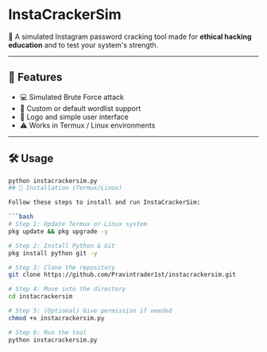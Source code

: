 # InstaCrackerSim

📌 A simulated Instagram password cracking tool made for **ethical hacking education** and to test your system's strength.

---

## 🔧 Features

- 💻 Simulated Brute Force attack
- 📂 Custom or default wordlist support
- 🎨 Logo and simple user interface
- ⚠️ Works in Termux / Linux environments

---

## 🛠️ Usage

```bash
python instacrackersim.py
## 🔌 Installation (Termux/Linux)

Follow these steps to install and run InstaCrackerSim:

```bash
# Step 1: Update Termux or Linux system
pkg update && pkg upgrade -y

# Step 2: Install Python & Git
pkg install python git -y

# Step 3: Clone the repository
git clone https://github.com/Pravintrader1st/instacrackersim.git

# Step 4: Move into the directory
cd instacrackersim

# Step 5: (Optional) Give permission if needed
chmod +x instacrackersim.py

# Step 6: Run the tool
python instacrackersim.py
